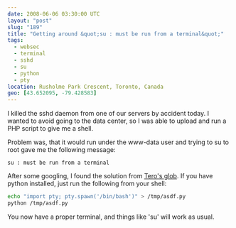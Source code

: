 ```yaml
---
date: 2008-06-06 03:30:00 UTC
layout: "post"
slug: "189"
title: "Getting around &quot;su : must be run from a terminal&quot;"
tags:
  - websec
  - terminal
  - sshd
  - su
  - python
  - pty
location: Rusholme Park Crescent, Toronto, Canada
geo: [43.652095, -79.428583]
---
```


I killed the sshd daemon from one of our servers by accident today. I wanted
to avoid going to the data center, so I was able to upload and run a PHP
script to give me a shell.

Problem was, that it would run under the www-data user and trying to su to
root gave me the following message:

```
su : must be run from a terminal
```

After some googling, I found the solution from
<a href="http://tero.marttila.de/" class="dead-link">Tero's glob</a>. If you
have python installed, just run the following from your shell:

```sh
echo "import pty; pty.spawn('/bin/bash')" > /tmp/asdf.py
python /tmp/asdf.py
```

You now have a proper terminal, and things like 'su' will work as usual.
